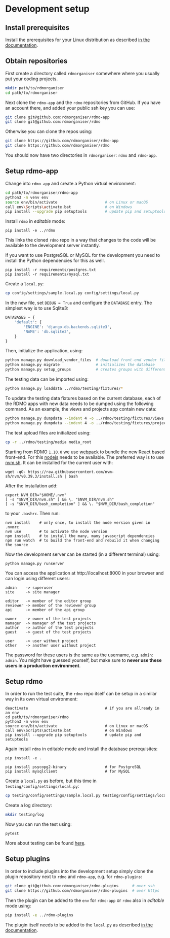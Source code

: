 Development setup
=================

Install prerequisites
---------------------

Install the prerequisites for your Linux distribution as described [in the documentation](https://rdmo.readthedocs.io/en/latest/installation/prerequisites.html).


Obtain repositories
-------------------

First create a directory called `rdmorganiser` somewhere where you usually put your coding projects.

```bash
mkdir path/to/rdmorganiser
cd path/to/rdmorganiser
```

Next clone the `rdmo-app` and the `rdmo` repositories from GitHub. If you have an account there, and added your public ssh key you can use:

```bash
git clone git@github.com:rdmorganiser/rdmo-app
git clone git@github.com:rdmorganiser/rdmo
```

Otherwise you can clone the repos using:

```bash
git clone https://github.com/rdmorganiser/rdmo-app
git clone https://github.com/rdmorganiser/rdmo
```

You should now have two directories in `rdmorganiser`: `rdmo` and `rdmo-app`.


Setup rdmo-app
--------------

Change into `rdmo-app` and create a Python virtual environment:

```bash
cd path/to/rdmorganiser/rdmo-app
python3 -m venv env
source env/bin/activate                     # on Linux or macOS
call env\Scripts\activate.bat               # on Windows
pip install --upgrade pip setuptools        # update pip and setuptools
```

Install `rdmo` in *editable* mode:

```
pip install -e ../rdmo
```

This links the cloned `rdmo` repo in a way that changes to the code will be available to the development server instantly.

If you want to use PostgreSQL or MySQL for the development you need to install the Python dependencies for this as well.

```
pip install -r requirements/postgres.txt
pip install -r requirements/mysql.txt
```

Create a `local.py`:

```bash
cp config/settings/sample.local.py config/settings/local.py
```

In the new file, set `DEBUG = True` and configure the `DATABASE` entry. The simplest way is to use Sqlite3:

```python
DATABASES = {
    'default': {
        'ENGINE': 'django.db.backends.sqlite3',
        'NAME': 'db.sqlite3',
    }
}
```

Then, initialize the application, using:

```bash
python manage.py download_vendor_files  # download front-end vendor files
python manage.py migrate                # initializes the database
python manage.py setup_groups           # creates groups with different permissions
```

The testing data can be imported using:

```bash
python manage.py loaddata ../rdmo/testing/fixtures/*
```
To update the testing data fixtures based on the current database, each of the RDMO apps with new data needs to be dumped using the following command.
As an example, the views and projects app contain new data:
```bash
python manage.py dumpdata --indent 4 -o ../rdmo/testing/fixtures/views.json views
python manage.py dumpdata --indent 4 -o ../rdmo/testing/fixtures/projects.json projects
```

The test upload files are initialized using:

```bash
cp -r ../rdmo/testing/media media_root
```

Starting from RDMO `1.10.0` we use [webpack](https://webpack.js.org/) to bundle the new React based front-end. For this [nodejs](https://nodejs.org) needs to be available. The preferred way is to use [nvm.sh](https://github.com/nvm-sh/nvm). It can be installed for the current user with:

```
wget -qO- https://raw.githubusercontent.com/nvm-sh/nvm/v0.39.3/install.sh | bash
```

After the installation add:

```
export NVM_DIR="$HOME/.nvm"
[ -s "$NVM_DIR/nvm.sh" ] && \. "$NVM_DIR/nvm.sh"
[ -s "$NVM_DIR/bash_completion" ] && \. "$NVM_DIR/bash_completion"
```

to your `.bashrc`. Then run:

```
nvm install    # only once, to install the node version given in .nvmrc
nvm use        # to activate the node version
npm install    # to install the many, many javascript dependencies
npm run watch  # to build the front-end and rebuild it when changing the source
```

Now the development server can be started (in a different terminal) using:

```
python manage.py runserver
```

You can access the application at http://localhost:8000 in your browser and can login using different users:

```plain
admin    -> superuser
site     -> site manager

editor   -> member of the editor group
reviewer -> member of the reviewer group
api      -> member of the api group

owner    -> owner of the test projects
manager  -> manager of the test projects
author   -> author of the test projects
guest    -> guest of the test projects

user     -> user without project
other    -> another user without project
```

The password for these users is the same as the username, e.g. `admin`: `admin`. You might have guessed yourself, but make sure to **never use these users in a production environment**.


Setup rdmo
----------

In order to run the test suite, the `rdmo` repo itself can be setup in a similar way in its own virtual environment:

```
deactivate                                  # if you are allready in an env
cd path/to/rdmorganiser/rdmo
python3 -m venv env
source env/bin/activate                     # on Linux or macOS
call env\Scripts\activate.bat               # on Windows
pip install --upgrade pip setuptools        # update pip and setuptools
```

Again install `rdmo` in editable mode and install the database prerequisites:

```
pip install -e .

pip install psycopg2-binary                 # for PostgreSQL
pip install mysqlclient                     # for MySQL
```

Create a `local.py` as before, but this time in `testing/config/settings/local.py`:

```bash
cp testing/config/settings/sample.local.py testing/config/settings/local.py
```

Create a log directory:

```bash
mkdir testing/log
```

Now you can run the test using:

```
pytest
```

More about testing can be found [here](testing.md).


Setup plugins
-------------

In order to include plugins into the development setup simply clone the plugin repository next to `rdmo` and `rdmo-app`, e.g. for `rdmo-plugins`:

```bash
git clone git@github.com:rdmorganiser/rdmo-plugins      # over ssh
git clone https://github.com/rdmorganiser/rdmo-plugins  # over https
```

Then the plugin can be added to the `env` for `rdmo-app` or `rdmo` also in *editable* mode using:

```bash
pip install -e ../rdmo-plugins
```

The plugin itself needs to be added to the `local.py` as described [in the documentation](https://rdmo.readthedocs.io/en/latest/plugins/index.html).
